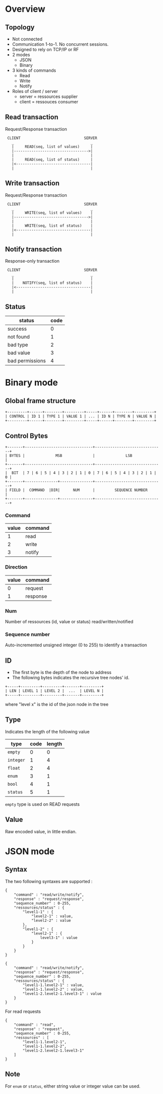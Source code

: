 # Overview

## Topology

* Not connected
* Communication 1-to-1. No concurrent sessions.
* Designed to rely on TCP/IP or RF
* 2 modes
    * JSON 
    * Binary
* 3 kinds of commands
    * Read
    * Write
    * Notify
* Roles of client / server
    * server = ressources supplier
    * client = ressouces consumer

## Read transaction

Request/Response transaction
```
 CLIENT                             SERVER
   _                                   _
   |     READ(seq, list of values)     |
   |---------------------------------->|
   |                                   |
   |     READ(seq, list of status)     |
   |<----------------------------------|
   |                                   |
```

## Write transaction

Request/Response transaction
```
 CLIENT                             SERVER
   _                                   _
   |     WRITE(seq, list of values)    |
   |---------------------------------->|
   |                                   |
   |     WRITE(seq, list of status)    |
   |<----------------------------------|
   |                                   |
```

## Notify transaction

Response-only transaction
```
 CLIENT                             SERVER
   _                                   _
   |                                   |
   |    NOTIFY(seq, list of status)    |
   |<----------------------------------|
   |                                   |
```

## Status

| status | code |
|---|---|
| success | 0 |
| not found | 1 |
| bad type | 2 |
| bad value | 3 |
| bad permissions | 4 |

# Binary mode 

## Global frame structure

```
+---------+------+--------+---------+-----+------+--------+---------+
| CONTROL | ID 1 | TYPE 1 | VALUE 1 | ... | ID N | TYPE N | VALUE N |
+---------+------+--------+---------+-----+------+--------+---------+
```

## Control Bytes

```
+-------+-------------------------------+-------------------------------+
| BYTES |              MSB              |              LSB              |
+-------+-------------------------------+-------------------------------+
|  BIT  | 7 | 6 | 5 | 4 | 3 | 2 | 1 | 0 | 7 | 6 | 5 | 4 | 3 | 2 | 1 | 0 |
+-------+---------------+---------------+-------------------------------+
| FIELD |  COMMAND  |DIR|      NUM      |         SEQUENCE NUMBER       |
+-------+---------------+---------------+-------------------------------+
```

### Command

| value | command |
|---|---|
| 1 | read |
| 2 | write |
| 3 | notify |

### Direction

| value | command |
|---|---|
| 0 | request |
| 1 | response |

### Num

Number of ressources (id, value or status) read/written/notified

### Sequence number

Auto-incremented unsigned integer (0 to 255) to identify a transaction

## ID

 * The first byte is the depth of the node to address
 * The following bytes indicates the recursive tree nodes' id.

```
+-----+---------+---------+-------+---------+
| LEN | LEVEL 1 | LEVEL 2 |  ...  | LEVEL N |
+-----+---------+---------+-------+---------+
```

where "level x" is the id of the json node in the tree

## Type

Indicates the length of the following value

| type | code | length |
|---|---|---|
| `empty` | 0 | 0 |
| `integer` | 1 | 4 |
| `float` | 2 | 4 |
| `enum` | 3 | 1 |
| `bool` | 4 | 1 |
| `status` | 5 | 1 |

`empty` type is used on READ requests

## Value

Raw encoded value, in little endian.

# JSON mode

## Syntax
The two following syntaxes are supported :

```
{
    "command" : "read/write/notify",
    "response" : "request/response",
    "sequence_number" : 0-255,
    "ressources/status" : {
        "level1-1" : {
            "level2-1" : value,
            "level2-2" : value
        },
        "level1-2" : {
            "level2-1" : {
                level3-1" : value
            }
        }
    }
}
```

```
{
    "command" : "read/write/notify",
    "response" : "request/response",
    "sequence_number" : 0-255,
    "ressources/status" : {
        "level1-1.level2-1" : value,
        "level1-1.level2-2" : value,
        "level1-2.level2-1.level3-1" : value
    }
}
```

For read requests 
```
{
    "command" : "read",
    "response" : "request",
    "sequence_number" : 0-255,
    "ressources" : [
        "level1-1.level2-1",
        "level1-1.level2-2",
        "level1-2.level2-1.level3-1"
    ]
}
```

## Note

For `enum` or `status`, either string value or integer value can be used.